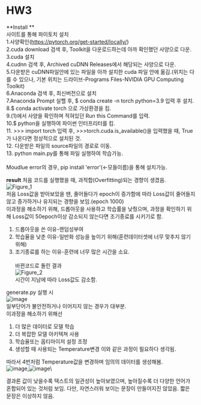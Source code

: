 # HW3
**Install
**\
사이트를 통해 파이토치 설치\
1.사양확인(https://pytorch.org/get-started/locally/)\
2.cuda download 검색 후, Toolkit을 다운로드하는데 아까 확인했던 사양으로 다운.\
3.cuda 설치\
4.cudnn 검색 후, Archived cuDNN Releases에서 해당되는 사양으로 다운.\
5.다운받은 cuDNN파일안에 있는 파일을 아까 설치한 cuda 파일 안에 옮김.(위치는 다를 수 있으나, 기본 위치는 드라이브-Programs Files-NVIDIA GPU Computing Toolkit)\
6.Anaconda 검색 후, 최신버전으로 설치\
7.Anaconda Prompt 실핼 후, $ conda create -n torch python=3.9 입력 후 설치.\
8.$ conda activate torch 으로 가상환경을 킴.\
9.(1)에서 사양을 확인하며 적혀있던 Run this Command를 입력.\
10.$ python을 실행하여 파이썬 인터프리터를 킴.\
11. >>> import torch 입력 후, >>>torch.cuda.is_available()을 입력했을 때, True가 나온다면 정상적으로 설치된 것.\
12. 다운받은 파일의 source파일의 경로로 이동.\
13. python main.py를 통해 파일 실행하여 학습가능.\
\
Moudlue error의 경우, pip install 'error'(<-모들이름)을 통해 설치가능.

**result**
처음 코드를 실행했을 때, 과적합(Overfitting)되는 경향이 생겼음.\
![Figure_1](https://github.com/ChangsunLeee/HW3/assets/167077784/b935bcd1-c14d-4e51-9a4b-8aa3fb0dfcb8)\
처음 Loss값을 받아보았을 땐, 줄어들다가 epoch이 증가함에 따라 Loss값이 줄어들지 않고 증가하거나 유지되는 경향을 보임.(epoch 1000)\
이과정을 해소하기 위해, 드롭아웃을 사용하고 학습률을 낮췄으며, 과정을 확인하기 위해 Loss값이 50epoch이상 감소되지 않는다면 조기종료를 시키기로 함.
1. 드롭아웃을 쓴 이유-랜덤성부여
2. 학습율을 낮춘 이유-일반화 성능을 높이기 위해(훈련데이터셋에 너무 맞추지 않기 위해)
3. 조기종료를 하는 이유-훈련에 너무 많은 시간을 소요.\
\
바뀐코드로 돌린 결과\
![Figure_2](https://github.com/ChangsunLeee/HW3/assets/167077784/f28ff995-398c-4cb2-bc30-3a36d8fcb2be)\
시간이 지남에 따라 Loss값도 감소함.

generate.py 실행 시\
![image](https://github.com/ChangsunLeee/HW3/assets/167077784/2779bdf9-0d65-4e1d-ae63-344fe336efdc)\
일부단어가 불안전하거나 이어지지 않는 경우가 대부분.\
이과정을 해소하기 위해선
1. 더 많은 데이터로 모델 학습
2. 더 복잡한 모델 아키텍쳐 사용
3. 학습율또는 옵티마이저 설정 조정
4. 생성할 때 사용되는 Temperature변경
이와 같은 과정이 필요하다 생각됨.

따라서 4번처럼 Temperature값을 변경하며 임의의 데이터를 생성해봄.\
![image](https://github.com/ChangsunLeee/HW3/assets/167077784/2b829c2f-e989-43e1-aab2-d717a48cfc80),![image](https://github.com/ChangsunLeee/HW3/assets/167077784/1297300c-c434-483c-af30-e85db068c9aa)\

결과론 값이 낮을수록 텍스트의 일관성이 높아보였으며, 높아질수록 더 다양한 언어가 혼합되어 있는 것처럼 보임. 다만, 자연스러워 보이는 문장이 만들어지진 않았음. 짧은 문장은 이상하지 않음.


